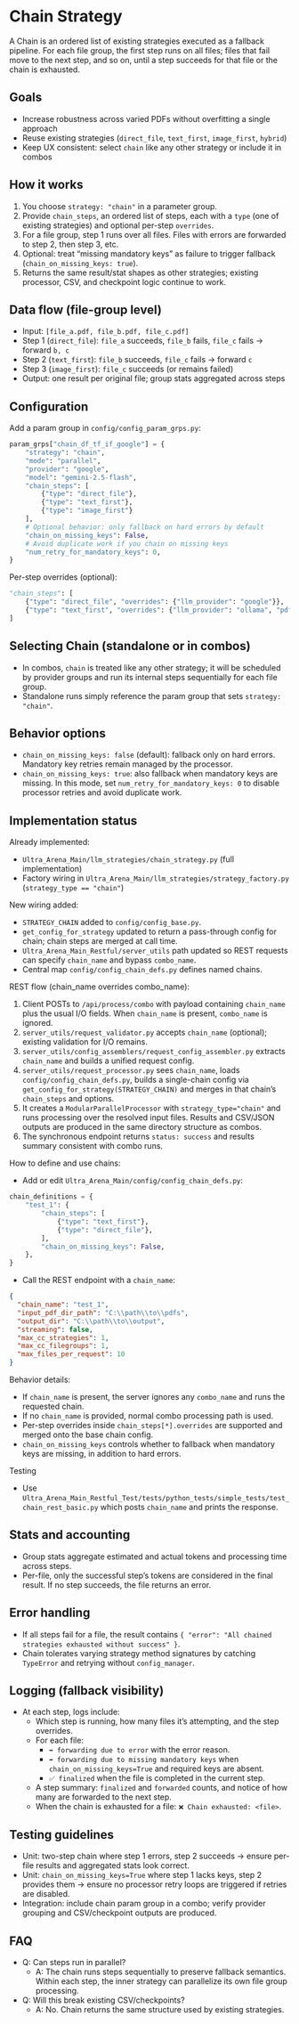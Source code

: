 # Chain Strategy

A Chain is an ordered list of existing strategies executed as a fallback pipeline. For each file group, the first step runs on all files; files that fail move to the next step, and so on, until a step succeeds for that file or the chain is exhausted.

## Goals
- Increase robustness across varied PDFs without overfitting a single approach
- Reuse existing strategies (`direct_file`, `text_first`, `image_first`, `hybrid`)
- Keep UX consistent: select `chain` like any other strategy or include it in combos

## How it works
1. You choose `strategy: "chain"` in a parameter group.
2. Provide `chain_steps`, an ordered list of steps, each with a `type` (one of existing strategies) and optional per-step `overrides`.
3. For a file group, step 1 runs over all files. Files with errors are forwarded to step 2, then step 3, etc.
4. Optional: treat “missing mandatory keys” as failure to trigger fallback (`chain_on_missing_keys: true`).
5. Returns the same result/stat shapes as other strategies; existing processor, CSV, and checkpoint logic continue to work.

## Data flow (file-group level)
- Input: `[file_a.pdf, file_b.pdf, file_c.pdf]`
- Step 1 (`direct_file`): `file_a` succeeds, `file_b` fails, `file_c` fails → forward `b, c`
- Step 2 (`text_first`): `file_b` succeeds, `file_c` fails → forward `c`
- Step 3 (`image_first`): `file_c` succeeds (or remains failed)
- Output: one result per original file; group stats aggregated across steps

## Configuration
Add a param group in `config/config_param_grps.py`:
```python
param_grps["chain_df_tf_if_google"] = {
    "strategy": "chain",
    "mode": "parallel",
    "provider": "google",
    "model": "gemini-2.5-flash",
    "chain_steps": [
        {"type": "direct_file"},
        {"type": "text_first"},
        {"type": "image_first"}
    ],
    # Optional behavior: only fallback on hard errors by default
    "chain_on_missing_keys": False,
    # Avoid duplicate work if you chain on missing keys
    "num_retry_for_mandatory_keys": 0,
}
```

Per-step overrides (optional):
```python
"chain_steps": [
    {"type": "direct_file", "overrides": {"llm_provider": "google"}},
    {"type": "text_first", "overrides": {"llm_provider": "ollama", "pdf_extractor_lib": "pymupdf"}},
]
```

## Selecting Chain (standalone or in combos)
- In combos, `chain` is treated like any other strategy; it will be scheduled by provider groups and run its internal steps sequentially for each file group.
- Standalone runs simply reference the param group that sets `strategy: "chain"`.

## Behavior options
- `chain_on_missing_keys: false` (default): fallback only on hard errors. Mandatory key retries remain managed by the processor.
- `chain_on_missing_keys: true`: also fallback when mandatory keys are missing. In this mode, set `num_retry_for_mandatory_keys: 0` to disable processor retries and avoid duplicate work.

## Implementation status
Already implemented:
- `Ultra_Arena_Main/llm_strategies/chain_strategy.py` (full implementation)
- Factory wiring in `Ultra_Arena_Main/llm_strategies/strategy_factory.py` (`strategy_type == "chain"`)

New wiring added:
- `STRATEGY_CHAIN` added to `config/config_base.py`.
- `get_config_for_strategy` updated to return a pass-through config for chain; chain steps are merged at call time.
- `Ultra_Arena_Main_Restful/server_utils` path updated so REST requests can specify `chain_name` and bypass `combo_name`.
- Central map `config/config_chain_defs.py` defines named chains.

REST flow (chain_name overrides combo_name):
1) Client POSTs to `/api/process/combo` with payload containing `chain_name` plus the usual I/O fields. When `chain_name` is present, `combo_name` is ignored.
2) `server_utils/request_validator.py` accepts `chain_name` (optional); existing validation for I/O remains.
3) `server_utils/config_assemblers/request_config_assembler.py` extracts `chain_name` and builds a unified request config.
4) `server_utils/request_processor.py` sees `chain_name`, loads `config/config_chain_defs.py`, builds a single-chain config via `get_config_for_strategy(STRATEGY_CHAIN)` and merges in that chain’s `chain_steps` and options.
5) It creates a `ModularParallelProcessor` with `strategy_type="chain"` and runs processing over the resolved input files. Results and CSV/JSON outputs are produced in the same directory structure as combos.
6) The synchronous endpoint returns `status: success` and results summary consistent with combo runs.

How to define and use chains:
- Add or edit `Ultra_Arena_Main/config/config_chain_defs.py`:
```python
chain_definitions = {
    "test_1": {
        "chain_steps": [
            {"type": "text_first"},
            {"type": "direct_file"},
        ],
        "chain_on_missing_keys": False,
    },
}
```
- Call the REST endpoint with a `chain_name`:
```json
{
  "chain_name": "test_1",
  "input_pdf_dir_path": "C:\\path\\to\\pdfs",
  "output_dir": "C:\\path\\to\\output",
  "streaming": false,
  "max_cc_strategies": 1,
  "max_cc_filegroups": 1,
  "max_files_per_request": 10
}
```

Behavior details:
- If `chain_name` is present, the server ignores any `combo_name` and runs the requested chain.
- If no `chain_name` is provided, normal combo processing path is used.
- Per-step overrides inside `chain_steps[*].overrides` are supported and merged onto the base chain config.
- `chain_on_missing_keys` controls whether to fallback when mandatory keys are missing, in addition to hard errors.

Testing
- Use `Ultra_Arena_Main_Restful_Test/tests/python_tests/simple_tests/test_chain_rest_basic.py` which posts `chain_name` and prints the response.


## Stats and accounting
- Group stats aggregate estimated and actual tokens and processing time across steps.
- Per-file, only the successful step’s tokens are considered in the final result. If no step succeeds, the file returns an error.

## Error handling
- If all steps fail for a file, the result contains `{ "error": "All chained strategies exhausted without success" }`.
- Chain tolerates varying strategy method signatures by catching `TypeError` and retrying without `config_manager`.

## Logging (fallback visibility)
- At each step, logs include:
  - Which step is running, how many files it’s attempting, and the step overrides.
  - For each file:
    - `➡️ forwarding due to error` with the error reason.
    - `➡️ forwarding due to missing mandatory keys` when `chain_on_missing_keys=True` and required keys are absent.
    - `✅ finalized` when the file is completed in the current step.
  - A step summary: `finalized` and `forwarded` counts, and notice of how many are forwarded to the next step.
  - When the chain is exhausted for a file: `❌ Chain exhausted: <file>`.

## Testing guidelines
- Unit: two-step chain where step 1 errors, step 2 succeeds → ensure per-file results and aggregated stats look correct.
- Unit: `chain_on_missing_keys=True` where step 1 lacks keys, step 2 provides them → ensure no processor retry loops are triggered if retries are disabled.
- Integration: include chain param group in a combo; verify provider grouping and CSV/checkpoint outputs are produced.

## FAQ
- Q: Can steps run in parallel?
  - A: The chain runs steps sequentially to preserve fallback semantics. Within each step, the inner strategy can parallelize its own file group processing.
- Q: Will this break existing CSV/checkpoints?
  - A: No. Chain returns the same structure used by existing strategies.
